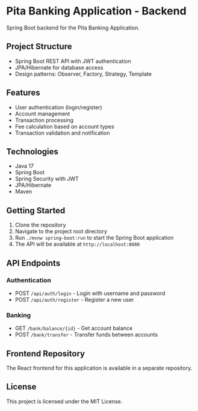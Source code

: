 # Pita Banking Application - Backend

Spring Boot backend for the Pita Banking Application.

## Project Structure

- Spring Boot REST API with JWT authentication
- JPA/Hibernate for database access
- Design patterns: Observer, Factory, Strategy, Template

## Features

- User authentication (login/register)
- Account management
- Transaction processing
- Fee calculation based on account types
- Transaction validation and notification

## Technologies

- Java 17
- Spring Boot
- Spring Security with JWT
- JPA/Hibernate
- Maven

## Getting Started

1. Clone the repository
2. Navigate to the project root directory
3. Run `./mvnw spring-boot:run` to start the Spring Boot application
4. The API will be available at `http://localhost:8080`

## API Endpoints

### Authentication
- POST `/api/auth/login` - Login with username and password
- POST `/api/auth/register` - Register a new user

### Banking
- GET `/bank/balance/{id}` - Get account balance
- POST `/bank/transfer` - Transfer funds between accounts

## Frontend Repository

The React frontend for this application is available in a separate repository.

## License

This project is licensed under the MIT License.